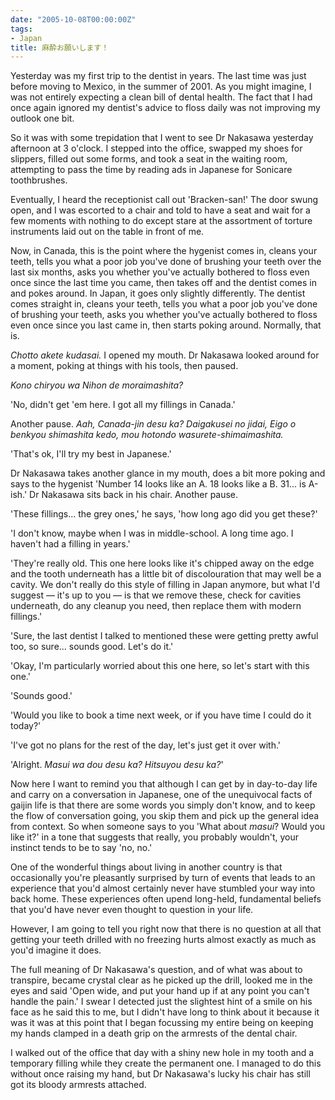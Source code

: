 ```yaml
---
date: "2005-10-08T00:00:00Z"
tags:
- Japan
title: 麻酔お願いします！
---
```


Yesterday was my first trip to the dentist in years. The last time was just
before moving to Mexico, in the summer of 2001. As you might imagine, I was not
entirely expecting a clean bill of dental health. The fact that I had once
again ignored my dentist's advice to floss daily was not improving my outlook
one bit.<!--more-->

So it was with some trepidation that I went to see Dr Nakasawa yesterday
afternoon at 3 o'clock. I stepped into the office, swapped my shoes for
slippers, filled out some forms, and took a seat in the waiting room,
attempting to pass the time by reading ads in Japanese for Sonicare
toothbrushes.

Eventually, I heard the receptionist call out 'Bracken-san!' The door swung
open, and I was escorted to a chair and told to have a seat and wait for a few
moments with nothing to do except stare at the assortment of torture
instruments laid out on the table in front of me.

Now, in Canada, this is the point where the hygenist comes in, cleans your
teeth, tells you what a poor job you've done of brushing your teeth over the
last six months, asks you whether you've actually bothered to floss even once
since the last time you came, then takes off and the dentist comes in and pokes
around. In Japan, it goes only slightly differently. The dentist comes straight
in, cleans your teeth, tells you what a poor job you've done of brushing your
teeth, asks you whether you've actually bothered to floss even once since you
last came in, then starts poking around. Normally, that is.

*Chotto akete kudasai.* I opened my mouth. Dr Nakasawa looked around for a
moment, poking at things with his tools, then paused. 

*Kono chiryou wa Nihon de moraimashita?*

'No, didn't get 'em here. I got all my fillings in Canada.' 

Another pause. *Aah, Canada-jin desu ka? Daigakusei no jidai, Eigo o benkyou
shimashita kedo, mou hotondo wasurete-shimaimashita.*

'That's ok, I'll try my best in Japanese.'

Dr Nakasawa takes another glance in my mouth, does a bit more poking and says
to the hygenist 'Number 14 looks like an A. 18 looks like a B. 31... is A-ish.'
Dr Nakasawa sits back in his chair. Another pause. 

'These fillings... the grey ones,' he says, 'how long ago did you get these?'

'I don't know, maybe when I was in middle-school. A long time ago. I haven't
had a filling in years.'

'They're really old. This one here looks like it's chipped away on the edge and
the tooth underneath has a little bit of discolouration that may well be a
cavity. We don't really do this style of filling in Japan anymore, but what I'd
suggest — it's up to you — is that we remove these, check for cavities
underneath, do any cleanup you need, then replace them with modern fillings.'

'Sure, the last dentist I talked to mentioned these were getting pretty awful
too, so sure... sounds good. Let's do it.'

'Okay, I'm particularly worried about this one here, so let's start with this
one.'

'Sounds good.'

'Would you like to book a time next week, or if you have time I could do it
today?'

'I've got no plans for the rest of the day, let's just get it over with.'

'Alright. *Masui wa dou desu ka? Hitsuyou desu ka?*'

Now here I want to remind you that although I can get by in day-to-day life and
carry on a conversation in Japanese, one of the unequivocal facts of gaijin
life is that there are some words you simply don't know, and to keep the flow
of conversation going, you skip them and pick up the general idea from context.
So when someone says to you 'What about *masui*? Would you like it?' in a tone
that suggests that really, you probably wouldn't, your instinct tends to be to
say 'no, no.'

One of the wonderful things about living in another country is that
occasionally you're pleasantly surprised by turn of events that leads to an
experience that you'd almost certainly never have stumbled your way into back
home. These experiences often upend long-held, fundamental beliefs that you'd
have never even thought to question in your life.

However, I am going to tell you right now that there is no question at all that
getting your teeth drilled with no freezing hurts almost exactly as much as
you'd imagine it does.

The full meaning of Dr Nakasawa's question, and of what was about to transpire,
became crystal clear as he picked up the drill, looked me in the eyes and said
'Open wide, and put your hand up if at any point you can't handle the pain.' I
swear I detected just the slightest hint of a smile on his face as he said this
to me, but I didn't have long to think about it because it was it was at this
point that I began focussing my entire being on keeping my hands clamped in a
death grip on the armrests of the dental chair.

I walked out of the office that day with a shiny new hole in my tooth and a
temporary filling while they create the permanent one. I managed to do this
without once raising my hand, but Dr Nakasawa's lucky his chair has still got
its bloody armrests attached.
